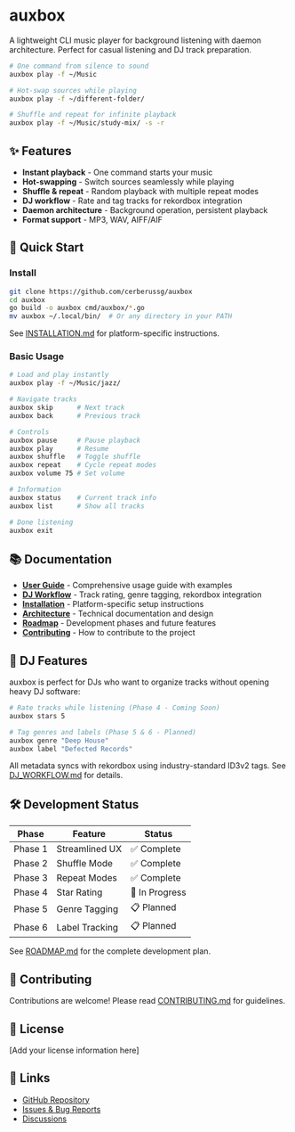 # auxbox

A lightweight CLI music player for background listening with daemon architecture. Perfect for casual listening and DJ track preparation.

```bash
# One command from silence to sound
auxbox play -f ~/Music

# Hot-swap sources while playing
auxbox play -f ~/different-folder/

# Shuffle and repeat for infinite playback
auxbox play -f ~/Music/study-mix/ -s -r
```

## ✨ Features

- **Instant playback** - One command starts your music
- **Hot-swapping** - Switch sources seamlessly while playing
- **Shuffle & repeat** - Random playback with multiple repeat modes
- **DJ workflow** - Rate and tag tracks for rekordbox integration
- **Daemon architecture** - Background operation, persistent playback
- **Format support** - MP3, WAV, AIFF/AIF

## 🚀 Quick Start

### Install

```bash
git clone https://github.com/cerberussg/auxbox
cd auxbox
go build -o auxbox cmd/auxbox/*.go
mv auxbox ~/.local/bin/  # Or any directory in your PATH
```

See [INSTALLATION.md](docs/INSTALLATION.md) for platform-specific instructions.

### Basic Usage

```bash
# Load and play instantly
auxbox play -f ~/Music/jazz/

# Navigate tracks
auxbox skip      # Next track
auxbox back      # Previous track

# Controls
auxbox pause     # Pause playback
auxbox play      # Resume
auxbox shuffle   # Toggle shuffle
auxbox repeat    # Cycle repeat modes
auxbox volume 75 # Set volume

# Information
auxbox status    # Current track info
auxbox list      # Show all tracks

# Done listening
auxbox exit
```

## 📚 Documentation

- **[User Guide](docs/USER_GUIDE.md)** - Comprehensive usage guide with examples
- **[DJ Workflow](docs/DJ_WORKFLOW.md)** - Track rating, genre tagging, rekordbox integration
- **[Installation](docs/INSTALLATION.md)** - Platform-specific setup instructions
- **[Architecture](docs/ARCHITECTURE.md)** - Technical documentation and design
- **[Roadmap](docs/ROADMAP.md)** - Development phases and future features
- **[Contributing](docs/CONTRIBUTING.md)** - How to contribute to the project

## 🎵 DJ Features

auxbox is perfect for DJs who want to organize tracks without opening heavy DJ software:

```bash
# Rate tracks while listening (Phase 4 - Coming Soon)
auxbox stars 5

# Tag genres and labels (Phase 5 & 6 - Planned)
auxbox genre "Deep House"
auxbox label "Defected Records"
```

All metadata syncs with rekordbox using industry-standard ID3v2 tags. See [DJ_WORKFLOW.md](docs/DJ_WORKFLOW.md) for details.

## 🛠️ Development Status

| Phase | Feature | Status |
|-------|---------|--------|
| Phase 1 | Streamlined UX | ✅ Complete |
| Phase 2 | Shuffle Mode | ✅ Complete |
| Phase 3 | Repeat Modes | ✅ Complete |
| Phase 4 | Star Rating | 🚧 In Progress |
| Phase 5 | Genre Tagging | 📋 Planned |
| Phase 6 | Label Tracking | 📋 Planned |

See [ROADMAP.md](docs/ROADMAP.md) for the complete development plan.

## 🤝 Contributing

Contributions are welcome! Please read [CONTRIBUTING.md](docs/CONTRIBUTING.md) for guidelines.

## 📝 License

[Add your license information here]

## 🔗 Links

- [GitHub Repository](https://github.com/cerberussg/auxbox)
- [Issues & Bug Reports](https://github.com/cerberussg/auxbox/issues)
- [Discussions](https://github.com/cerberussg/auxbox/discussions)